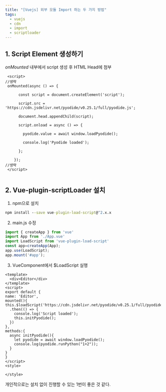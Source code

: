 ```yaml
---
title: "[Vuejs] 외부 모듈 Import 하는 두 가지 방법"
tags:
  - vuejs
  - cdn
  - import
  - scriptloader
---
```

## 1. Script Element 생성하기

 _onMounted_ 내부에서 script 생성 후 HTML Head에 첨부

```vue
 <script>
//생략
 onMounted(async () => {

      const script = document.createElement('script');

      script.src = 'https://cdn.jsdelivr.net/pyodide/v0.25.1/full/pyodide.js';

      document.head.appendChild(script);

      script.onload = async () => {

        pyodide.value = await window.loadPyodide();

        console.log('Pyodide loaded');

      };

    });
//생략
 </script>
 
```



## 2. Vue-plugin-scriptLoader 설치


1. npm으로 설치

```cmd
npm install --save vue-plugin-load-script@^2.x.x
```

2. main.js 수정

```javascript
import { createApp } from 'vue'
import App from './App.vue'
import LoadScript from 'vue-plugin-load-script'
const app=createApp(App);
app.use(LoadScript);
app.mount('#app');
```

3. VueComponent에서 $LoadScript 실행

```vue
<template>
  <div>Editor</div>
</template>
<script>
export default {
name: 'Editor',
mounted(){
this.$loadScript('https://cdn.jsdelivr.net/pyodide/v0.25.1/full/pyodide.js')
  .then(() => {
    console.log('Script loaded');
    this.initPyodide();
  })
},
methods:{
  async initPyodide(){
    let pyodide = await window.loadPyodide();
    console.log(pyodide.runPython("1+2"));
  }
}
}
</script>
<style>

</style>
```

개인적으로는 설치 없이 진행할 수 있는 1번이 좋은 것 같다.